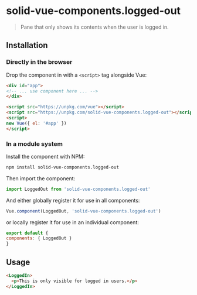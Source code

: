 # solid-vue-components.logged-out

> Pane that only shows its contents when the user is logged in.

## Installation

### Directly in the browser

Drop the component in with a `<script>` tag alongside Vue:

```html
<div id="app">
<!-- ... use component here ... -->
</div>

<script src="https://unpkg.com/vue"></script>
<script src="https://unpkg.com/solid-vue-components.logged-out"></script>
<script>
new Vue({ el: '#app' })
</script>
```

### In a module system

Install the component with NPM:

```bash
npm install solid-vue-components.logged-out
```

Then import the component:

```js
import LoggedOut from 'solid-vue-components.logged-out'
```

And either globally register it for use in all components:

```js
Vue.component(LoggedOut, 'solid-vue-components.logged-out')
```

or locally register it for use in an individual component:

```js
export default {
components: { LoggedOut }
}
```

## Usage

```html
<LoggedIn>
  <p>This is only visible for logged in users.</p>
</LoggedIn>
```
